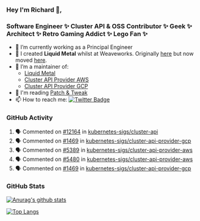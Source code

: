 ### Hey I'm Richard 👋, 

<h3 align="left">Software Engineer ✨ Cluster API & OSS Contributor ✨ Geek ✨ Architect ✨ Retro Gaming Addict ✨ Lego Fan ✨</h3>

- 🔭 I’m currently working as a Principal Engineer
- 📯 I created **Liquid Metal** whilst at Weaveworks. Originally [here](https://github.com/weaveworks-liquidmetal) but now moved [here](https://github.com/liquidmetal-dev).
- 👯 I’m a maintainer of:
  -  [Liquid Metal](https://github.com/liquidmetal-dev)
  -  [Cluster API Provider AWS](https://github.com/kubernetes-sigs/cluster-api-provider-aws)
  -  [Cluster API Provider GCP](https://github.com/kubernetes-sigs/cluster-api-provider-gcp)
- 💬 I'm reading [Patch & Tweak](https://bjooks.com/products/patch-tweak-exploring-modular-synthesis)
- 📫 How to reach me: [![Twitter Badge](https://img.shields.io/badge/-@fruit_case-00acee?style=flat&logo=Twitter&logoColor=white)](https://twitter.com/intent/follow?screen_name=fruit_case "Follow on Twitter")

### GitHub Activity 

<!--START_SECTION:activity-->
1. 🗣 Commented on [#12164](https://github.com/kubernetes-sigs/cluster-api/pull/12164#issuecomment-2863090623) in [kubernetes-sigs/cluster-api](https://github.com/kubernetes-sigs/cluster-api)
2. 🗣 Commented on [#1469](https://github.com/kubernetes-sigs/cluster-api-provider-gcp/pull/1469#issuecomment-2858820807) in [kubernetes-sigs/cluster-api-provider-gcp](https://github.com/kubernetes-sigs/cluster-api-provider-gcp)
3. 🗣 Commented on [#5389](https://github.com/kubernetes-sigs/cluster-api-provider-aws/pull/5389#issuecomment-2857390669) in [kubernetes-sigs/cluster-api-provider-aws](https://github.com/kubernetes-sigs/cluster-api-provider-aws)
4. 🗣 Commented on [#5480](https://github.com/kubernetes-sigs/cluster-api-provider-aws/pull/5480#issuecomment-2854702132) in [kubernetes-sigs/cluster-api-provider-aws](https://github.com/kubernetes-sigs/cluster-api-provider-aws)
5. 🗣 Commented on [#1469](https://github.com/kubernetes-sigs/cluster-api-provider-gcp/pull/1469#issuecomment-2854381620) in [kubernetes-sigs/cluster-api-provider-gcp](https://github.com/kubernetes-sigs/cluster-api-provider-gcp)
<!--END_SECTION:activity-->

### GitHub Stats

[![Anurag's github stats](https://github-readme-stats.vercel.app/api?username=richardcase&count_private=true&show_icons=true)](https://github.com/anuraghazra/github-readme-stats)

[![Top Langs](https://github-readme-stats.vercel.app/api/top-langs/?username=richardcase&hide=html&layout=compact)](https://github.com/anuraghazra/github-readme-stats)
